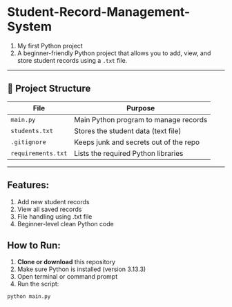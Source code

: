 # Student-Record-Management-System
1. My first Python project
2. A beginner-friendly Python project that allows you to add, view, and store student records using a `.txt` file.

---

## 📁 Project Structure

| File            | Purpose                                  |
|------------------|------------------------------------------|
| `main.py`        | Main Python program to manage records     |
| `students.txt`   | Stores the student data (text file)       |
| `.gitignore`     | Keeps junk and secrets out of the repo    |
| `requirements.txt` | Lists the required Python libraries     |

---

## Features: 
1. Add new student records
2. View all saved records
3. File handling using .txt file
4. Beginner-level clean Python code

## How to Run: 
1. **Clone or download** this repository
2. Make sure Python is installed (version 3.13.3)
3. Open terminal or command prompt
4. Run the script:
```bash
python main.py



